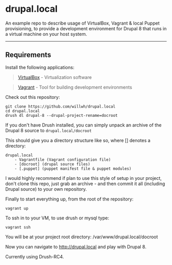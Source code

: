 drupal.local
===================

An example repo to describe usage of VirtualBox, Vagrant & local Puppet provisioning, to provide a development environment for Drupal 8 that runs in a virtual machine on your host system.

----------

Requirements
-------------

Install the following applications:

> [VirtualBox](https://www.virtualbox.org/) - Virtualization software

> [Vagrant](https://www.vagrantup.com/) - Tool for building development environments


Check out this repository:

```
git clone https://github.com/willwh/drupal.local
cd drupal.local
drush dl drupal-8 --drupal-project-rename=docroot
```

If you don't have Drush installed, you can simply unpack an archive of the Drupal 8 source to `drupal.local/docroot`

This should give you a directory structure like so, where [] denotes a directory:

```
drupal.local
    - Vagrantfile (Vagrant configuration file)
    - [docroot] (drupal source files)
    - [.puppet] (puppet manifest file & puppet modules)
 ```

I would highly recommend if plan to use this style of setup in your project, don't clone this repo, just grab an archive - and then commit it all (including Drupal source) to your own repository.

Finally to start everything up, from the root of the repository:

```
vagrant up
```

To ssh in to your VM, to use drush or mysql type:

```
vagrant ssh
```

You will be at your project root directory: /var/www/drupal.local/docroot

Now you can navigate to http://drupal.local and play with Drupal 8.

Currently using Drush-RC4.
